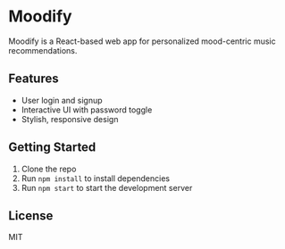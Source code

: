 # Moodify

Moodify is a React-based web app for personalized mood-centric music recommendations.

## Features

- User login and signup
- Interactive UI with password toggle
- Stylish, responsive design

## Getting Started

1. Clone the repo
2. Run `npm install` to install dependencies
3. Run `npm start` to start the development server

## License

MIT
